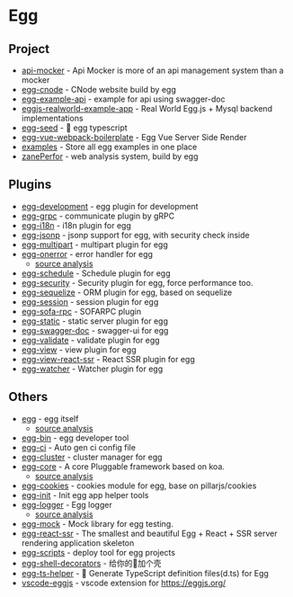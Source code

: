 # Egg

## Project

- [api-mocker](https://github.com/DXY-F2E/api-mocker) - Api Mocker is more of an api management system than a mocker
- [egg-cnode](https://github.com/cnodejs/egg-cnode) - CNode website build by egg
- [egg-example-api](https://github.com/FunnyLiu/egg-example-api) - example for api using swagger-doc
- [eggjs-realworld-example-app](https://github.com/eggjs-community/eggjs-realworld-example-app) - Real World Egg.js + Mysql backend implementations
- [egg-seed](https://github.com/ErikJiang/egg-seed) - <g-emoji class="g-emoji" alias="seedling" fallback-src="https://github.githubassets.com/images/icons/emoji/unicode/1f331.png">🌱</g-emoji> egg typescript 
- [egg-vue-webpack-boilerplate](https://github.com/easy-team/egg-vue-webpack-boilerplate) - Egg Vue Server Side Render
- [examples](https://github.com/eggjs/examples) - Store all egg examples in one place
- [zanePerfor](https://github.com/wangweianger/zanePerfor) - web analysis system, build by egg




## Plugins

- [egg-development](https://github.com/eggjs/egg-development) - egg plugin for development
- [egg-grpc](https://github.com/eggjs/egg-grpc) - communicate plugin by gRPC
- [egg-i18n](https://github.com/eggjs/egg-i18n) - i18n plugin for egg
- [egg-jsonp](https://github.com/eggjs/egg-jsonp) - jsonp support for egg, with security check inside
- [egg-multipart](https://github.com/eggjs/egg-multipart) - multipart plugin for egg
- [egg-onerror](https://github.com/eggjs/egg-onerror) - error handler for egg
    - [source analysis](https://github.com/FunnyLiu/egg-onerror/tree/readsource)
- [egg-schedule](https://github.com/eggjs/egg-schedule) - Schedule plugin for egg
- [egg-security](https://github.com/eggjs/egg-security) - Security plugin for egg, force performance too.
- [egg-sequelize](https://github.com/eggjs/egg-sequelize) - ORM plugin for egg, based on sequelize
- [egg-session](https://github.com/eggjs/egg-session) - session plugin for egg
- [egg-sofa-rpc](https://github.com/eggjs/egg-sofa-rpc) - SOFARPC plugin
- [egg-static](https://github.com/eggjs/egg-static) - static server plugin for egg
- [egg-swagger-doc](https://github.com/Ysj291823/egg-swagger-doc) - swagger-ui for egg
- [egg-validate](https://github.com/eggjs/egg-validate) - validate plugin for egg
- [egg-view](https://github.com/eggjs/egg-view) - view plugin for egg
- [egg-view-react-ssr](https://github.com/easy-team/egg-view-react-ssr) - React SSR plugin for egg
- [egg-watcher](https://github.com/eggjs/egg-watcher) - Watcher plugin for egg


## Others

- [egg](https://github.com/eggjs/egg) - egg itself
    - [source analysis](https://github.com/FunnyLiu/egg/tree/readsource)
- [egg-bin](https://github.com/eggjs/egg-bin) - egg developer tool
- [egg-ci](https://github.com/eggjs/egg-ci) - Auto gen ci config file
- [egg-cluster](https://github.com/eggjs/egg-cluster) - cluster manager for egg
- [egg-core](https://github.com/eggjs/egg-core) - A core Pluggable framework based on koa.
    - [source analysis](https://github.com/FunnyLiu/egg-core/tree/readsource)
- [egg-cookies](https://github.com/eggjs/egg-cookies) - cookies module for egg, base on pillarjs/cookies
- [egg-init](https://github.com/eggjs/egg-init) - Init egg app helper tools
- [egg-logger](https://github.com/eggjs/egg-logger) - Egg logger
    - [source analysis](https://github.com/FunnyLiu/egg-logger/tree/readsource)
- [egg-mock](https://github.com/eggjs/egg-mock) - Mock library for egg testing.
- [egg-react-ssr](https://github.com/ykfe/egg-react-ssr) - The smallest and beautiful Egg + React + SSR server rendering application skeleton
- [egg-scripts](https://github.com/eggjs/egg-scripts) - deploy tool for egg projects
- [egg-shell-decorators](https://github.com/super2god/egg-shell-decorators) - 给你的<g-emoji class="g-emoji" alias="egg" fallback-src="https://github.githubassets.com/images/icons/emoji/unicode/1f95a.png">🥚</g-emoji>加个壳
- [egg-ts-helper](https://github.com/whxaxes/egg-ts-helper) - <g-emoji class="g-emoji" alias="fried_egg" fallback-src="https://github.githubassets.com/images/icons/emoji/unicode/1f373.png">🍳</g-emoji> Generate TypeScript definition files(d.ts) for Egg
- [vscode-eggjs](https://github.com/eggjs/vscode-eggjs) - vscode extension for <a href="https://eggjs.org/" rel="nofollow">https://eggjs.org/</a>

